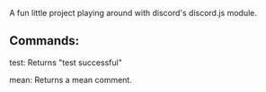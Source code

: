 A fun little project playing around with discord's discord.js module.

## Commands:
  test: Returns "test successful"
  
  mean: Returns a mean comment.
